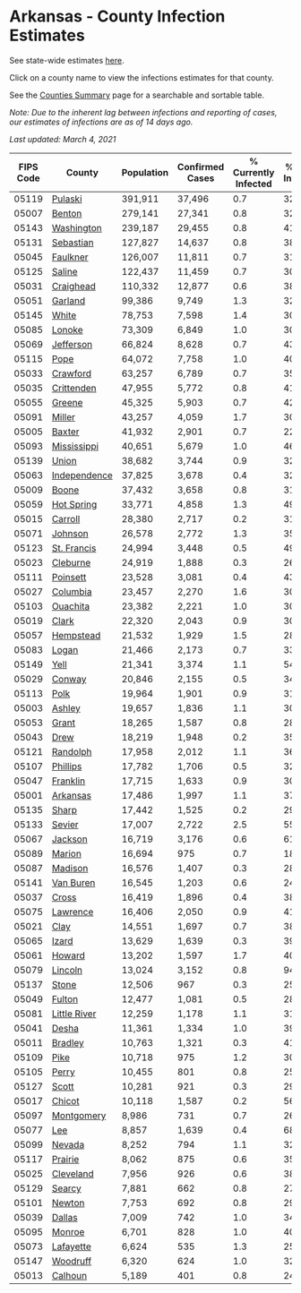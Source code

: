 # Arkansas - County Infection Estimates

See state-wide estimates [here](/infections/us-ar).

Click on a county name to view the infections estimates for that county.

See the [Counties Summary](/infections/summary-counties) page for a searchable and sortable table.

*Note: Due to the inherent lag between infections and reporting of cases, our estimates of infections are as of 14 days ago.*

*Last updated: March 4, 2021*

|   FIPS Code |                       County |   Population |   Confirmed Cases |   % Currently Infected |   % Total Infected |
|-------------|------------------------------|--------------|-------------------|------------------------|--------------------|
|       05119 |           [Pulaski](pulaski) |      391,911 |            37,496 |                    0.7 |               32.1 |
|       05007 |             [Benton](benton) |      279,141 |            27,341 |                    0.8 |               32.9 |
|       05143 |     [Washington](washington) |      239,187 |            29,455 |                    0.8 |               41.9 |
|       05131 |       [Sebastian](sebastian) |      127,827 |            14,637 |                    0.8 |               38.1 |
|       05045 |         [Faulkner](faulkner) |      126,007 |            11,811 |                    0.7 |               31.1 |
|       05125 |             [Saline](saline) |      122,437 |            11,459 |                    0.7 |               30.9 |
|       05031 |       [Craighead](craighead) |      110,332 |            12,877 |                    0.6 |               38.6 |
|       05051 |           [Garland](garland) |       99,386 |             9,749 |                    1.3 |               32.4 |
|       05145 |               [White](white) |       78,753 |             7,598 |                    1.4 |               30.6 |
|       05085 |             [Lonoke](lonoke) |       73,309 |             6,849 |                    1.0 |               30.4 |
|       05069 |       [Jefferson](jefferson) |       66,824 |             8,628 |                    0.7 |               43.8 |
|       05115 |                 [Pope](pope) |       64,072 |             7,758 |                    1.0 |               40.8 |
|       05033 |         [Crawford](crawford) |       63,257 |             6,789 |                    0.7 |               35.3 |
|       05035 |     [Crittenden](crittenden) |       47,955 |             5,772 |                    0.8 |               41.4 |
|       05055 |             [Greene](greene) |       45,325 |             5,903 |                    0.7 |               42.6 |
|       05091 |             [Miller](miller) |       43,257 |             4,059 |                    1.7 |               30.0 |
|       05005 |             [Baxter](baxter) |       41,932 |             2,901 |                    0.7 |               22.2 |
|       05093 |   [Mississippi](mississippi) |       40,651 |             5,679 |                    1.0 |               46.5 |
|       05139 |               [Union](union) |       38,682 |             3,744 |                    0.9 |               32.0 |
|       05063 | [Independence](independence) |       37,825 |             3,678 |                    0.4 |               32.5 |
|       05009 |               [Boone](boone) |       37,432 |             3,658 |                    0.8 |               31.8 |
|       05059 |     [Hot Spring](hot-spring) |       33,771 |             4,858 |                    1.3 |               49.8 |
|       05015 |           [Carroll](carroll) |       28,380 |             2,717 |                    0.2 |               31.9 |
|       05071 |           [Johnson](johnson) |       26,578 |             2,772 |                    1.3 |               35.5 |
|       05123 |   [St. Francis](st.-francis) |       24,994 |             3,448 |                    0.5 |               49.0 |
|       05023 |         [Cleburne](cleburne) |       24,919 |             1,888 |                    0.3 |               26.6 |
|       05111 |         [Poinsett](poinsett) |       23,528 |             3,081 |                    0.4 |               43.4 |
|       05027 |         [Columbia](columbia) |       23,457 |             2,270 |                    1.6 |               30.8 |
|       05103 |         [Ouachita](ouachita) |       23,382 |             2,221 |                    1.0 |               30.6 |
|       05019 |               [Clark](clark) |       22,320 |             2,043 |                    0.9 |               30.5 |
|       05057 |       [Hempstead](hempstead) |       21,532 |             1,929 |                    1.5 |               28.8 |
|       05083 |               [Logan](logan) |       21,466 |             2,173 |                    0.7 |               33.6 |
|       05149 |                 [Yell](yell) |       21,341 |             3,374 |                    1.1 |               54.8 |
|       05029 |             [Conway](conway) |       20,846 |             2,155 |                    0.5 |               34.2 |
|       05113 |                 [Polk](polk) |       19,964 |             1,901 |                    0.9 |               31.2 |
|       05003 |             [Ashley](ashley) |       19,657 |             1,836 |                    1.1 |               30.9 |
|       05053 |               [Grant](grant) |       18,265 |             1,587 |                    0.8 |               28.6 |
|       05043 |                 [Drew](drew) |       18,219 |             1,948 |                    0.2 |               35.8 |
|       05121 |         [Randolph](randolph) |       17,958 |             2,012 |                    1.1 |               36.7 |
|       05107 |         [Phillips](phillips) |       17,782 |             1,706 |                    0.5 |               32.1 |
|       05047 |         [Franklin](franklin) |       17,715 |             1,633 |                    0.9 |               30.1 |
|       05001 |         [Arkansas](arkansas) |       17,486 |             1,997 |                    1.1 |               37.3 |
|       05135 |               [Sharp](sharp) |       17,442 |             1,525 |                    0.2 |               29.0 |
|       05133 |             [Sevier](sevier) |       17,007 |             2,722 |                    2.5 |               55.0 |
|       05067 |           [Jackson](jackson) |       16,719 |             3,176 |                    0.6 |               61.8 |
|       05089 |             [Marion](marion) |       16,694 |               975 |                    0.7 |               18.6 |
|       05087 |           [Madison](madison) |       16,576 |             1,407 |                    0.3 |               28.8 |
|       05141 |       [Van Buren](van-buren) |       16,545 |             1,203 |                    0.6 |               24.3 |
|       05037 |               [Cross](cross) |       16,419 |             1,896 |                    0.4 |               38.7 |
|       05075 |         [Lawrence](lawrence) |       16,406 |             2,050 |                    0.9 |               41.3 |
|       05021 |                 [Clay](clay) |       14,551 |             1,697 |                    0.7 |               38.2 |
|       05065 |               [Izard](izard) |       13,629 |             1,639 |                    0.3 |               39.4 |
|       05061 |             [Howard](howard) |       13,202 |             1,597 |                    1.7 |               40.0 |
|       05079 |           [Lincoln](lincoln) |       13,024 |             3,152 |                    0.8 |               94.0 |
|       05137 |               [Stone](stone) |       12,506 |               967 |                    0.3 |               25.7 |
|       05049 |             [Fulton](fulton) |       12,477 |             1,081 |                    0.5 |               28.3 |
|       05081 | [Little River](little-river) |       12,259 |             1,178 |                    1.1 |               31.4 |
|       05041 |               [Desha](desha) |       11,361 |             1,334 |                    1.0 |               39.4 |
|       05011 |           [Bradley](bradley) |       10,763 |             1,321 |                    0.3 |               41.9 |
|       05109 |                 [Pike](pike) |       10,718 |               975 |                    1.2 |               30.3 |
|       05105 |               [Perry](perry) |       10,455 |               801 |                    0.8 |               25.2 |
|       05127 |               [Scott](scott) |       10,281 |               921 |                    0.3 |               29.6 |
|       05017 |             [Chicot](chicot) |       10,118 |             1,587 |                    0.2 |               56.3 |
|       05097 |     [Montgomery](montgomery) |        8,986 |               731 |                    0.7 |               26.7 |
|       05077 |                   [Lee](lee) |        8,857 |             1,639 |                    0.4 |               68.0 |
|       05099 |             [Nevada](nevada) |        8,252 |               794 |                    1.1 |               32.1 |
|       05117 |           [Prairie](prairie) |        8,062 |               875 |                    0.6 |               35.6 |
|       05025 |       [Cleveland](cleveland) |        7,956 |               926 |                    0.6 |               38.5 |
|       05129 |             [Searcy](searcy) |        7,881 |               662 |                    0.8 |               27.8 |
|       05101 |             [Newton](newton) |        7,753 |               692 |                    0.8 |               29.9 |
|       05039 |             [Dallas](dallas) |        7,009 |               742 |                    1.0 |               34.5 |
|       05095 |             [Monroe](monroe) |        6,701 |               828 |                    1.0 |               40.3 |
|       05073 |       [Lafayette](lafayette) |        6,624 |               535 |                    1.3 |               25.8 |
|       05147 |         [Woodruff](woodruff) |        6,320 |               624 |                    1.0 |               32.1 |
|       05013 |           [Calhoun](calhoun) |        5,189 |               401 |                    0.8 |               24.8 |
